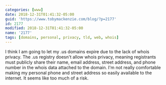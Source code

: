 ```yaml
---
categories: [www]
date: 2018-12-31T01:41:32-05:00
guid: 'https://www.tobymackenzie.com/blog/?p=2177'
id: 2177
modified: 2018-12-31T01:41:32-05:00
name: '2177'
tags: [domains, personal, privacy, tld, web, whois]
---
```


I think I am going to let my .us domains expire due to the lack of whois privacy.<!--more-->  The .us registry doesn't allow whois privacy, meaning registrants must publicly share their name, email address, street address, and phone number in the whois data attached to the domain.  I'm not really comfortable making my personal phone and street address so easily available to the internet.  It seems like too much of a risk.
